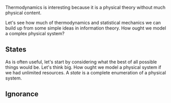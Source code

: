 
Thermodynamics is interesting because it is a physical theory without much physical content. 

Let's see how much of thermodynamics and statistical mechanics we can build up from some simple ideas in information theory. How ought we model a complex physical system?

## States

As is often useful, let's start by considering what the best of all possible
things would be.  Let's think big.  How ought we model a physical system if we
had unlimited resources. A *state* is a complete enumeration of a physical
system.


## Ignorance

## 
